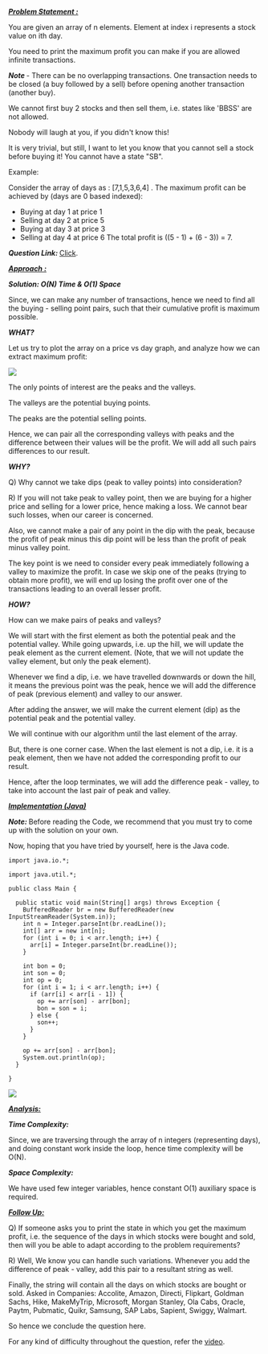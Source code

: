 <i style="text-decoration:underline"><b>Problem Statement : </b></i>

You are given an array of n elements. Element at index i represents a stock value on ith day.

You need to print the maximum profit you can make if you are allowed infinite transactions.

<i><b>Note </b></i>- There can be no overlapping transactions. One transaction needs to be closed (a buy followed by a sell) before opening another transaction (another buy). 

We cannot first buy 2 stocks and then sell them, i.e. states like 'BBSS' are not allowed.

Nobody will laugh at you, if you didn't know this! 

It is very trivial, but still, I want to let you know that you cannot sell a stock before buying it! You cannot have a state "SB".

Example:

Consider the array of days as : [7,1,5,3,6,4] . The maximum profit can be achieved by (days are 0 based indexed):
- Buying at day 1 at price 1
- Selling at day 2 at price 5
- Buying at day 3 at price 3
- Selling at day 4 at price 6
The total profit is ((5 - 1) + (6 - 3)) = 7.

<i><b>Question Link: </b></i>[Click](https://www.pepcoding.com/resources/online-java-foundation/dynamic-programming-and-greedy/buy-and-sell-stocks-ita-official/ojquestion).

<i style="text-decoration:underline"><b>Approach : </b></i>

<i><b>Solution: O(N) Time & O(1) Space </b></i>

Since, we can make any number of transactions, hence we need to find all the buying - selling point pairs, such that their cumulative profit is maximum possible.

<i><b>WHAT?</b></i>

Let us try to plot the array on a price vs day graph, and analyze how we can extract maximum profit:

<img src="https://pepvids.sgp1.cdn.digitaloceanspaces.com/articles/buy_and_sell_stocks_infinite_transaction_allowed/buy_and_sell_stocks_infinite_transaction_allowed_1.png">

The only points of interest are the peaks and the valleys.

The valleys are the potential buying points.

The peaks are the potential selling points.

Hence, we can pair all the corresponding valleys with peaks and the difference between their values will be the profit. We will add all such pairs differences to our result.

<i><b>WHY? </b></i>

Q) Why cannot we take dips (peak to valley points) into consideration?

R) If you will not take peak to valley point, then we are buying for a higher price and selling for a lower price, hence making a loss. We cannot bear such losses, when our career is concerned.

Also, we cannot make a pair of any point in the dip with the peak, because the profit of peak minus this dip point will be less than the profit of peak minus valley point.

The key point is we need to consider every peak immediately following a valley to maximize the profit. In case we skip one of the peaks (trying to obtain more profit), we will end up losing the profit over one of the transactions leading to an overall lesser profit.

<i><b>HOW? </b></i>

How can we make pairs of peaks and valleys?

We will start with the first element as both the potential peak and the potential valley.
While going upwards, i.e. up the hill, we will update the peak element as the current element. (Note, that we will not update the valley element, but only the peak element).

Whenever we find a dip, i.e. we have travelled downwards or down the hill, it means the previous point was the peak, hence we will add the difference of peak (previous element) and valley to our answer.

After adding the answer, we will make the current element (dip) as the potential peak and the potential valley.

We will continue with our algorithm until the last element of the array.

But, there is one corner case. When the last element is not a dip, i.e. it is a peak element, then we have not added the corresponding profit to our result.

Hence, after the loop terminates, we will add the difference peak - valley, to take into account the last pair of peak and valley.

<i style="text-decoration:underline"><b>Implementation (Java) </b></i>

<i><b>Note: </b></i>Before reading the Code, we recommend that you must try to come up with the solution on your own. 

Now, hoping that you have tried by yourself, here is the Java code.

```
import java.io.*;

import java.util.*;

public class Main {

  public static void main(String[] args) throws Exception {
    BufferedReader br = new BufferedReader(new InputStreamReader(System.in));
    int n = Integer.parseInt(br.readLine());
    int[] arr = new int[n];
    for (int i = 0; i < arr.length; i++) {
      arr[i] = Integer.parseInt(br.readLine());
    }

    int bon = 0;
    int son = 0;
    int op = 0;
    for (int i = 1; i < arr.length; i++) {
      if (arr[i] < arr[i - 1]) {
        op += arr[son] - arr[bon];
        bon = son = i;
      } else {
        son++;
      }
    }

    op += arr[son] - arr[bon];
    System.out.println(op);
  }

}
```

<img src="https://pepvids.sgp1.cdn.digitaloceanspaces.com/articles/buy_and_sell_stocks_infinite_transaction_allowed/buy_and_sell_stocks_infinite_transaction_allowed_2.png">

<i style="text-decoration:underline"><b>Analysis: </b></i>

<i><b>Time Complexity: </b></i>

Since, we are traversing through the array of n integers (representing days), and doing constant work inside the loop, hence time complexity will be O(N).

<i><b>Space Complexity: </b></i>

We have used few integer variables, hence constant O(1) auxiliary space is required.

<i style="text-decoration:underline"><b>Follow Up: </b></i>

Q) If someone asks you to print the state in which you get the maximum profit, i.e. the sequence of the days in which stocks were bought and sold, then will you be able to adapt according to the problem requirements?

R) Well, We know you can handle such variations. Whenever you add the difference of peak - valley, add this pair to a resultant string as well. 

Finally, the string will contain all the days on which stocks are bought or sold.
Asked in Companies: Accolite, Amazon, Directi, Flipkart, Goldman Sachs, Hike, MakeMyTrip, Microsoft, Morgan Stanley, Ola Cabs, Oracle, Paytm, Pubmatic, Quikr, Samsung, SAP Labs, Sapient, Swiggy, Walmart.

So hence we conclude the question here.

For any kind of difficulty throughout the question, refer the [video](https://youtu.be/HWJ9kIPpzXs).